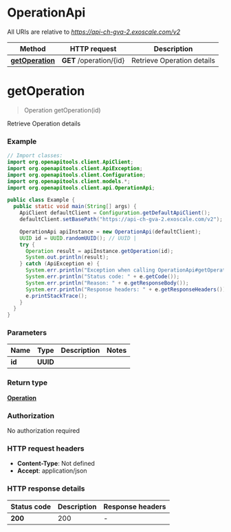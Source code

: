 # OperationApi

All URIs are relative to *https://api-ch-gva-2.exoscale.com/v2*

| Method | HTTP request | Description |
|------------- | ------------- | -------------|
| [**getOperation**](OperationApi.md#getOperation) | **GET** /operation/{id} | Retrieve Operation details |


<a id="getOperation"></a>
# **getOperation**
> Operation getOperation(id)

Retrieve Operation details



### Example
```java
// Import classes:
import org.openapitools.client.ApiClient;
import org.openapitools.client.ApiException;
import org.openapitools.client.Configuration;
import org.openapitools.client.models.*;
import org.openapitools.client.api.OperationApi;

public class Example {
  public static void main(String[] args) {
    ApiClient defaultClient = Configuration.getDefaultApiClient();
    defaultClient.setBasePath("https://api-ch-gva-2.exoscale.com/v2");

    OperationApi apiInstance = new OperationApi(defaultClient);
    UUID id = UUID.randomUUID(); // UUID | 
    try {
      Operation result = apiInstance.getOperation(id);
      System.out.println(result);
    } catch (ApiException e) {
      System.err.println("Exception when calling OperationApi#getOperation");
      System.err.println("Status code: " + e.getCode());
      System.err.println("Reason: " + e.getResponseBody());
      System.err.println("Response headers: " + e.getResponseHeaders());
      e.printStackTrace();
    }
  }
}
```

### Parameters

| Name | Type | Description  | Notes |
|------------- | ------------- | ------------- | -------------|
| **id** | **UUID**|  | |

### Return type

[**Operation**](Operation.md)

### Authorization

No authorization required

### HTTP request headers

 - **Content-Type**: Not defined
 - **Accept**: application/json

### HTTP response details
| Status code | Description | Response headers |
|-------------|-------------|------------------|
| **200** | 200 |  -  |

